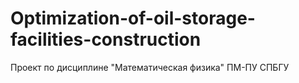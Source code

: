 # Optimization-of-oil-storage-facilities-construction
Проект по дисциплине "Математическая физика" ПМ-ПУ СПБГУ
